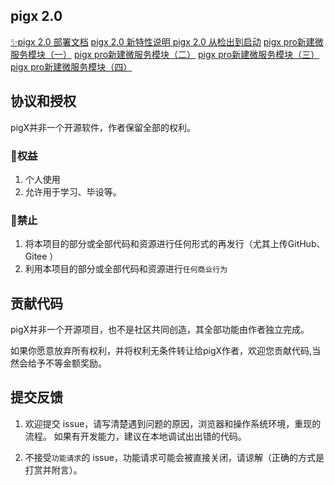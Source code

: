 ## pigx 2.0
[✨pigx 2.0 部署文档](doc/md/deploy.md)
[pigx 2.0 新特性说明  ](https://www.bilibili.com/video/av37786337)
[pigx 2.0 从检出到启动](https://www.bilibili.com/video/av37695530)
[pigx pro新建微服务模块（一）](https://www.bilibili.com/video/av37737139)
[pigx pro新建微服务模块（二）](https://www.bilibili.com/video/av37740030)
[pigx pro新建微服务模块（三）](https://www.bilibili.com/video/av37743341)
[pigx pro新建微服务模块（四）](https://www.bilibili.com/video/av37774264)


## 协议和授权

pigX并非一个开源软件，作者保留全部的权利。

### 🌹权益

1. 个人使用
2. 允许用于学习、毕设等。

### 🚫禁止  

1. 将本项目的部分或全部代码和资源进行任何形式的再发行（尤其上传GitHub、Gitee ）
2. 利用本项目的部分或全部代码和资源进行`任何商业行为`

## 贡献代码

pigX并非一个开源项目，也不是社区共同创造，其全部功能由作者独立完成。

如果你愿意放弃所有权利，并将权利无条件转让给pigX作者，欢迎您贡献代码,当然会给予不等金额奖励。

## 提交反馈

1. 欢迎提交 issue，请写清楚遇到问题的原因，浏览器和操作系统环境，重现的流程。
如果有开发能力，建议在本地调试出出错的代码。

2. 不接受`功能请求`的 issue，功能请求可能会被直接关闭，请谅解（正确的方式是打赏并附言）。

